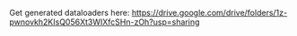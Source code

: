 Get generated dataloaders here: https://drive.google.com/drive/folders/1z-pwnovkh2KIsQ056Xt3WIXfcSHn-zOh?usp=sharing
